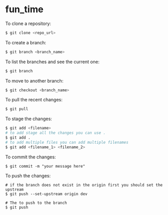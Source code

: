 # fun_time

To clone a repository:
``` bash
$ git clone <repo_url>
```

To create a branch:
``` bash
$ git branch <branch_name>
```

To list the branches and see the current one:
``` bash
$ git branch
```

To move to another branch:
``` bash
$ git checkout <branch_name> 
```

To pull the recent changes:
``` bash
$ git pull
```

To stage the changes:
``` bash
$ git add <filename>
# to add stage all the changes you can use .
$ git add .
# to add multiple files you can add multiple filenames
$ git add <filename_1> <filename_2>

```

To commit the changes:
```
$ git commit -m "your message here"
```

To push the changes:
```
# if the branch does not exist in the origin first you should set the upstream
$ git push --set-upstream origin dev

# The to push to the branch
$ git push
```

